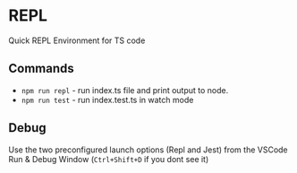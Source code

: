 # REPL

Quick REPL Environment for TS code

## Commands

- `npm run repl` - run index.ts file and print output to node.
- `npm run test` - run index.test.ts in watch mode

## Debug

Use the two preconfigured launch options (Repl and Jest) from the VSCode Run & Debug Window (`Ctrl+Shift+D` if you dont see it)
